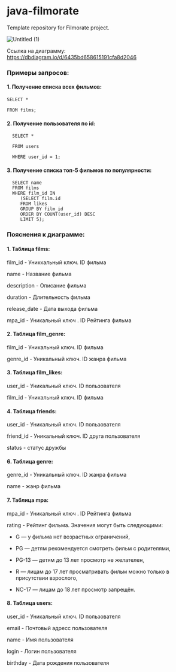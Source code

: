 # java-filmorate
Template repository for Filmorate project.


![Untitled (1)](https://user-images.githubusercontent.com/118081787/231871895-0d05c4d4-5b02-4c71-8109-645a59dcb1fd.png)

Ссылка на диаграмму:
https://dbdiagram.io/d/6435bd658615191cfa8d2046

### Примеры запросов:
#### 1. Получение списка всех фильмов:


    SELECT *

    FROM films;

#### 2. Получение пользователя по id:


      SELECT *

      FROM users

      WHERE user_id = 1;


#### 3. Получение списка топ-5 фильмов по популярности:


      SELECT name
      FROM films
      WHERE film_id IN
         (SELECT film.id
         FROM likes
         GROUP BY film_id
         ORDER BY COUNT(user_id) DESC
         LIMIT 5);

### Пояснения к диаграмме:
#### 1. Таблица films:

   film_id - Униккальный ключ. ID фильма
   
   name - Название фильма
   
   description - Описание фильма

   duration - Длительность фильма

   release_date - Дата выхода фильма

   mpa_id - Уникальный ключ . ID Рейтинга фильма
   

#### 2. Таблица film_genre:

   film_id - Уникальный ключ. ID фильма

   genre_id - Уникальный ключ. ID жанра фильма


#### 3. Таблица film_likes:

   user_id - Уникальный ключ. ID пользователя

   film_id - Уникальный ключ. ID фильма


#### 4. Таблица friends:

   user_id - Уникальный ключ. ID пользователя

   friend_id - Уникальный ключ. ID друга пользователя

   status - статус дружбы


#### 6. Таблица genre:

   genre_id - Уникальный ключ. ID жанра фильма

   name - жанр фильма


#### 7. Таблица mpa:

   mpa_id - Уникальный ключ . ID Рейтинга фильма

   rating - Рейтинг фильма. Значения могут быть следующими:

   - G — у фильма нет возрастных ограничений,

   - PG — детям рекомендуется смотреть фильм с родителями,

   - PG-13 — детям до 13 лет просмотр не желателен,

   - R — лицам до 17 лет просматривать фильм можно только в присутствии взрослого,

   - NC-17 — лицам до 18 лет просмотр запрещён.
   

#### 8. Таблица users:

   user_id - Уникальный ключ. ID пользователя

   email - Почтовый адресс пользователя

   name - Имя пользователя

   login - Логин пользователя

   birthday - Дата рождения пользователя

 
